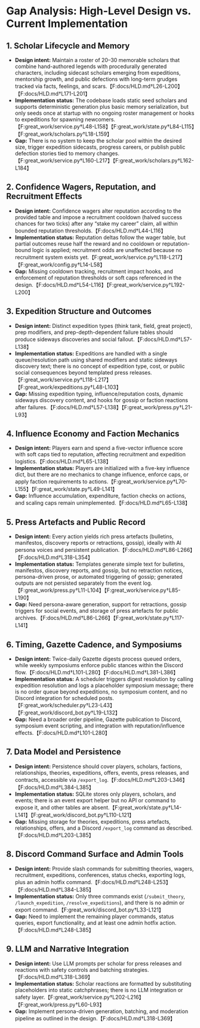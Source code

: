 # Gap Analysis: High-Level Design vs. Current Implementation

## 1. Scholar Lifecycle and Memory
- **Design intent:** Maintain a roster of 20–30 memorable scholars that combine hand-authored legends with procedurally generated characters, including sidecast scholars emerging from expeditions, mentorship growth, and public defections with long-term grudges tracked via facts, feelings, and scars.【F:docs/HLD.md†L26-L200】【F:docs/HLD.md†L171-L201】
- **Implementation status:** The codebase loads static seed scholars and supports deterministic generation plus basic memory serialization, but only seeds once at startup with no ongoing roster management or hooks to expeditions for spawning newcomers.【F:great_work/service.py†L48-L158】【F:great_work/state.py†L84-L115】【F:great_work/scholars.py†L18-L159】
- **Gap:** There is no system to keep the scholar pool within the desired size, trigger expedition sidecasts, progress careers, or publish public defection stories tied to memory changes.【F:great_work/service.py†L160-L217】【F:great_work/scholars.py†L162-L184】

## 2. Confidence Wagers, Reputation, and Recruitment Effects
- **Design intent:** Confidence wagers alter reputation according to the provided table and impose a recruitment cooldown (halved success chances for two ticks) after any “stake my career” claim, all within bounded reputation thresholds.【F:docs/HLD.md†L44-L116】
- **Implementation status:** Reputation deltas follow the wager table, but partial outcomes reuse half the reward and no cooldown or reputation-bound logic is applied; recruitment odds are unaffected because no recruitment system exists yet.【F:great_work/service.py†L118-L217】【F:great_work/config.py†L14-L58】
- **Gap:** Missing cooldown tracking, recruitment impact hooks, and enforcement of reputation thresholds or soft caps referenced in the design.【F:docs/HLD.md†L54-L116】【F:great_work/service.py†L192-L200】

## 3. Expedition Structure and Outcomes
- **Design intent:** Distinct expedition types (think tank, field, great project), prep modifiers, and prep-depth-dependent failure tables should produce sideways discoveries and social fallout.【F:docs/HLD.md†L57-L138】
- **Implementation status:** Expeditions are handled with a single queue/resolution path using shared modifiers and static sideways discovery text; there is no concept of expedition type, cost, or public social consequences beyond templated press releases.【F:great_work/service.py†L118-L217】【F:great_work/expeditions.py†L48-L103】
- **Gap:** Missing expedition typing, influence/reputation costs, dynamic sideways discovery content, and hooks for gossip or faction reactions after failures.【F:docs/HLD.md†L57-L138】【F:great_work/press.py†L21-L93】

## 4. Influence Economy and Faction Mechanics
- **Design intent:** Players earn and spend a five-vector influence score with soft caps tied to reputation, affecting recruitment and expedition logistics.【F:docs/HLD.md†L65-L138】
- **Implementation status:** Players are initialized with a five-key influence dict, but there are no mechanics to change influence, enforce caps, or apply faction requirements to actions.【F:great_work/service.py†L70-L155】【F:great_work/state.py†L49-L141】
- **Gap:** Influence accumulation, expenditure, faction checks on actions, and scaling caps remain unimplemented.【F:docs/HLD.md†L65-L138】

## 5. Press Artefacts and Public Record
- **Design intent:** Every action yields rich press artefacts (bulletins, manifestos, discovery reports or retractions, gossip), ideally with AI persona voices and persistent publication.【F:docs/HLD.md†L86-L266】【F:docs/HLD.md†L318-L354】
- **Implementation status:** Templates generate simple text for bulletins, manifestos, discovery reports, and gossip, but no retraction notices, persona-driven prose, or automated triggering of gossip; generated outputs are not persisted separately from the event log.【F:great_work/press.py†L11-L104】【F:great_work/service.py†L85-L190】
- **Gap:** Need persona-aware generation, support for retractions, gossip triggers for social events, and storage of press artefacts for public archives.【F:docs/HLD.md†L86-L266】【F:great_work/state.py†L117-L141】

## 6. Timing, Gazette Cadence, and Symposiums
- **Design intent:** Twice-daily Gazette digests process queued orders, while weekly symposiums enforce public stances within the Discord flow.【F:docs/HLD.md†L101-L280】【F:docs/HLD.md†L381-L386】
- **Implementation status:** A scheduler triggers digest resolution by calling expedition resolution and logs a placeholder symposium message; there is no order queue beyond expeditions, no symposium content, and no Discord integration for scheduled posts.【F:great_work/scheduler.py†L23-L43】【F:great_work/discord_bot.py†L19-L132】
- **Gap:** Need a broader order pipeline, Gazette publication to Discord, symposium event scripting, and integration with reputation/influence effects.【F:docs/HLD.md†L101-L280】

## 7. Data Model and Persistence
- **Design intent:** Persistence should cover players, scholars, factions, relationships, theories, expeditions, offers, events, press releases, and contracts, accessible via `/export_log`.【F:docs/HLD.md†L203-L346】【F:docs/HLD.md†L384-L385】
- **Implementation status:** SQLite stores only players, scholars, and events; there is an event export helper but no API or command to expose it, and other tables are absent.【F:great_work/state.py†L14-L141】【F:great_work/discord_bot.py†L110-L121】
- **Gap:** Missing storage for theories, expeditions, press artefacts, relationships, offers, and a Discord `/export_log` command as described.【F:docs/HLD.md†L203-L385】

## 8. Discord Command Surface and Admin Tools
- **Design intent:** Provide slash commands for submitting theories, wagers, recruitment, expeditions, conferences, status checks, exporting logs, plus an admin hotfix command.【F:docs/HLD.md†L248-L253】【F:docs/HLD.md†L384-L385】
- **Implementation status:** Only three commands exist (`/submit_theory`, `/launch_expedition`, `/resolve_expeditions`), and there is no admin or export command.【F:great_work/discord_bot.py†L33-L121】
- **Gap:** Need to implement the remaining player commands, status queries, export functionality, and at least one admin hotfix action.【F:docs/HLD.md†L248-L385】

## 9. LLM and Narrative Integration
- **Design intent:** Use LLM prompts per scholar for press releases and reactions with safety controls and batching strategies.【F:docs/HLD.md†L318-L369】
- **Implementation status:** Scholar reactions are formatted by substituting placeholders into static catchphrases; there is no LLM integration or safety layer.【F:great_work/service.py†L202-L216】【F:great_work/press.py†L60-L93】
- **Gap:** Implement persona-driven generation, batching, and moderation pipeline as outlined in the design.【F:docs/HLD.md†L318-L369】
